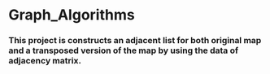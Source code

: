 # Graph_Algorithms
### This project is constructs an adjacent list for both original map and a transposed version of the map by using the data of adjacency matrix.
